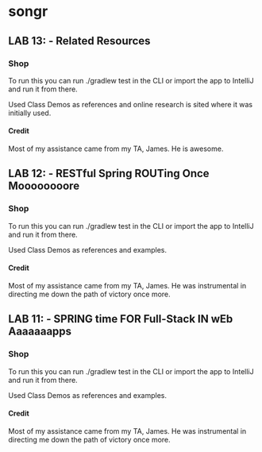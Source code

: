 # songr



## LAB 13: - Related Resources

### Shop

To run this you can run ./gradlew test in the CLI or import the app to IntelliJ and run it from there.

Used Class Demos as references and online research is sited where it was initially used.

#### Credit

Most of my assistance came from my TA, James. He is awesome.



## LAB 12: - RESTful Spring ROUTing Once Moooooooore

### Shop

To run this you can run ./gradlew test in the CLI or import the app to IntelliJ and run it from there.

Used Class Demos as references and examples.

#### Credit

Most of my assistance came from my TA, James. He was instrumental in directing me down the path of victory once more.



## LAB 11: - SPRING time FOR Full-Stack IN wEb Aaaaaaapps

### Shop

To run this you can run ./gradlew test in the CLI or import the app to IntelliJ and run it from there.

Used Class Demos as references and examples.

#### Credit

Most of my assistance came from my TA, James. He was instrumental in directing me down the path of victory once more.
